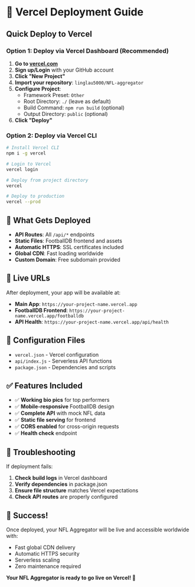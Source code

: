 # 🚀 Vercel Deployment Guide

## Quick Deploy to Vercel

### Option 1: Deploy via Vercel Dashboard (Recommended)

1. **Go to [vercel.com](https://vercel.com)**
2. **Sign up/Login** with your GitHub account
3. **Click "New Project"**
4. **Import your repository**: `linglau5000/NFL-aggregator`
5. **Configure Project**:
   - Framework Preset: `Other`
   - Root Directory: `./` (leave as default)
   - Build Command: `npm run build` (optional)
   - Output Directory: `public` (optional)
6. **Click "Deploy"**

### Option 2: Deploy via Vercel CLI

```bash
# Install Vercel CLI
npm i -g vercel

# Login to Vercel
vercel login

# Deploy from project directory
vercel

# Deploy to production
vercel --prod
```

## 🎯 What Gets Deployed

- **API Routes**: All `/api/*` endpoints
- **Static Files**: FootballDB frontend and assets
- **Automatic HTTPS**: SSL certificates included
- **Global CDN**: Fast loading worldwide
- **Custom Domain**: Free subdomain provided

## 📱 Live URLs

After deployment, your app will be available at:
- **Main App**: `https://your-project-name.vercel.app`
- **FootballDB Frontend**: `https://your-project-name.vercel.app/footballdb`
- **API Health**: `https://your-project-name.vercel.app/api/health`

## 🔧 Configuration Files

- `vercel.json` - Vercel configuration
- `api/index.js` - Serverless API functions
- `package.json` - Dependencies and scripts

## ✅ Features Included

- ✅ **Working bio pics** for top performers
- ✅ **Mobile-responsive** FootballDB design
- ✅ **Complete API** with mock NFL data
- ✅ **Static file serving** for frontend
- ✅ **CORS enabled** for cross-origin requests
- ✅ **Health check** endpoint

## 🚨 Troubleshooting

If deployment fails:

1. **Check build logs** in Vercel dashboard
2. **Verify dependencies** in package.json
3. **Ensure file structure** matches Vercel expectations
4. **Check API routes** are properly configured

## 🎉 Success!

Once deployed, your NFL Aggregator will be live and accessible worldwide with:
- Fast global CDN delivery
- Automatic HTTPS security
- Serverless scaling
- Zero maintenance required

**Your NFL Aggregator is ready to go live on Vercel! 🏈**
